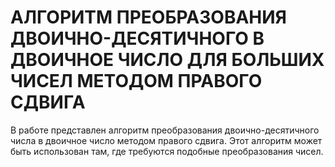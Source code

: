 # АЛГОРИТМ ПРЕОБРАЗОВАНИЯ ДВОИЧНО-ДЕСЯТИЧНОГО В ДВОИЧНОЕ ЧИСЛО ДЛЯ БОЛЬШИХ ЧИСЕЛ МЕТОДОМ ПРАВОГО СДВИГА

В работе представлен алгоритм преобразования двоично-десятичного числа в двоичное число методом правого сдвига. Этот алгоритм может быть использован там, где требуются подобные преобразования чисел.
